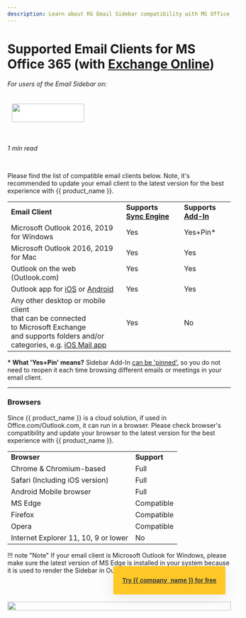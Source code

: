 ```yaml
---
description: Learn about RG Email Sidebar compatibility with MS Office 365 Email Clients
---
```

# Supported Email Clients for MS Office 365 (with <a href="https://docs.microsoft.com/en-us/exchange/exchange-online">Exchange Online</a>)  
  

<i>For users of the Email Sidebar on:</i><br><br>
<div class="container" style="display: inline-block; height: 42px; width: 163px; padding: 5px 10px; background-color: #fff;"><img src="https://revenuegrid.com/revenue-inbox/wp-content/uploads/Office365.svg" style="height: 100%; object-fit: contain; vertical-align: middle;"></div>

&nbsp;

*1 min read*  

<!-- ShareThis BEGIN --> 
<div class="addthis_inline_share_toolbox"></div>
<!-- End ShareThis --> 

&nbsp;

Please find the list of compatible email clients below. Note, it's recommended to update your email client to the latest version for the best experience with {{ product_name }}.

<table>
<tbody>
<tr>
	<td>
		<strong> Email Client </strong>
	</td>
	<td>
		<strong>Supports <a href="https://docs.revenuegrid.com/ri/fast/articles/Synchronization-Engine-An-Overview/">Sync Engine</a></strong>
	</td>
	<td>
		<strong> Supports <a href="https://docs.revenuegrid.com/ri/fast/articles/Introduction/">Add-In</a> </strong>
	</td>
</tr>
<tr>
	<td>
		 Microsoft Outlook 2016, 2019 for Windows
	</td>
	<td>
		 Yes
	</td>
	<td>
		 Yes+Pin*
	</td>
</tr>
<tr>
	<td>
		 Microsoft Outlook 2016, 2019 for Mac
	</td>
	<td>
		 Yes
	</td>
	<td>
		 Yes
	</td>
</tr>
<tr>
	<td valign="top">
		Outlook on the web (Outlook.com)
		<br>
	</td>
	<td valign="top">
		Yes
	</td>
	<td valign="top">
		Yes
	</td>
</tr>
<tr>
	<td>
		 Outlook app for 
		<a href="http://itunes.apple.com/us/app/microsoft-outlook-email-and-calendar/id951937596">iOS</a> or <a href="http://play.google.com/store/apps/details?id=com.microsoft.office.outlook&amp;hl=en">Android</a>
	</td>
	<td>
		 Yes
	</td>
	<td>
		 Yes
	</td>
</tr>
<tr>
	<td>
		 Any other desktop or mobile client&nbsp;&nbsp; 
		<br>
		 that can be connected to&nbsp;Microsoft Exchange&nbsp;&nbsp; 
		<br>
		 and supports folders and/or categories, e.g. 
		<a href="http://support.apple.com/mail">iOS Mail app</a>
	</td>
	<td>
		 Yes
	</td>
	<td>
		 No
	</td>
</tr>
</tbody>
</table>

**\* What 'Yes+Pin' means?** Sidebar Add-In [can be 'pinned'](../Sidebar-Pinning/), so you do not need to reopen it each time browsing different emails or meetings in your email client.

* * *

### Browsers

Since {{ product_name }} is a cloud solution, if used in Office.com/Outlook.com, it can run in a browser. Please check browser's compatibility and update your browser to the latest version for the best experience with {{ product_name }}.

<table>
<tbody>
<tr>
	<td>
		<strong> Browser</strong>
	</td>
	<td>
		<strong> Support</strong>
	</td>
</tr>
<tr>
	<td>
		 Chrome & Chromium-based
	</td>
	<td>
		 Full
	</td>
</tr>
<tr>
	<td>
		 Safari (Including iOS version)
	</td>
	<td>
		 Full
	</td>
</tr>
<tr>
	<td>
		 Android Mobile browser
	</td>
	<td>
		 Full
	</td>
</tr>
<tr>
	<td>
		 MS Edge
	</td>
	<td>
		 Compatible
	</td>
</tr>
<tr>
	<td>
		 Firefox
	</td>
	<td>
		 Compatible
	</td>
</tr>
<tr>
	<td>
		 Opera
	</td>
	<td>
		 Compatible
	</td>
</tr>
<tr>
	<td>
		 Internet Explorer 11, 10, 9 or lower
	</td>
	<td>
		 No
	</td>
</tr>
</tbody>
</table>
!!! note "Note"
    If your email client is Microsoft Outlook for Windows, please make sure the latest version of MS Edge is installed in your system because it is used to render the Sidebar in Outlook



&#160;


<style>
  .banners {
    text-align: center;
    display: flex;
    flex-direction: column;
    align-items: center;
  }

  .banners a.button {
      background-color: #FFC827;
      color: #2F3341;
      box-shadow: 0 5px 35px rgba(146, 146, 146, 0.2);
      padding: 20px;
      font-family: Graphic, arial;
      font-weight: 600;
      line-height: 24px;
      margin-top: -100px;
      border-radius: 3px;
      cursor: pointer;
      transition: .1s;
  }

  .banners a.button:hover {
    transform: scale(1.05);
  }

  .banners a.button a:hover,
  .banners a.button a:visited {
      color: #2F3341;
  }

  .banner-3 a.button {
    margin-left: 45%;
  }
</style>

<br>
<div class="banners banner-3">
  <img src="../../assets/images/banners/banner-3.svg" style="width: 100%; height: 100%;">
  <a class="button" href="https://revenuegrid.com/sign-up/?utm_source=kb_rg&utm_medium=referral&utm_campaign=eac&utm_content=banner" target="_blank">Try {{ company_name }} for free</a>
</div>

